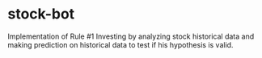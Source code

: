 # stock-bot
Implementation of Rule #1 Investing by analyzing stock historical data and making prediction on historical data to test if his hypothesis is valid.
